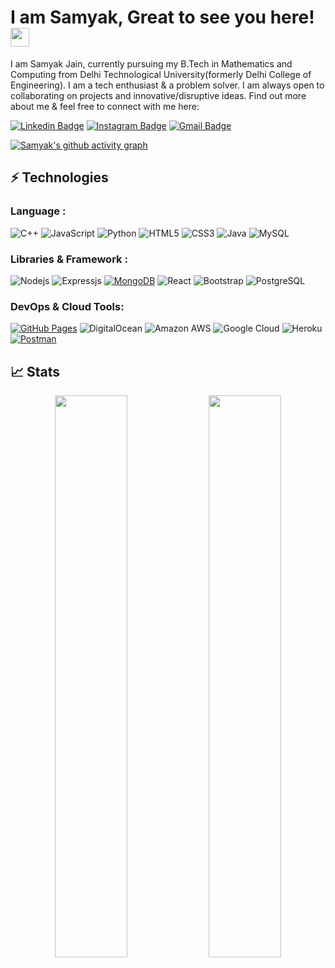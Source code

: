 # I am Samyak, Great to see you here! <img src="https://raw.githubusercontent.com/aemmadi/aemmadi/master/wave.gif" width="30px">

I am Samyak Jain, currently pursuing my B.Tech in Mathematics and Computing from Delhi Technological University(formerly Delhi College of Engineering). I am a tech enthusiast & a problem solver. I am always open to collaborating on projects and innovative/disruptive ideas. Find out more about me & feel free to connect with me here:

[![Linkedin Badge](https://img.shields.io/badge/-samyakjain10-blue?style=flat-square&logo=Linkedin&logoColor=white&link=https://www.linkedin.com/in/samyak-jain-10/)](https://www.linkedin.com/in/samyak-jain-10/)
[![Instagram Badge](https://img.shields.io/badge/-samyakjain.10-purple?style=flat-square&logo=instagram&logoColor=white&link=https://instagram.com/samyakjain.10/)](https://instagram.com/samyakjain.10)
[![Gmail Badge](https://img.shields.io/badge/-sjsamyak2001@gmail.com-c14438?style=flat-square&logo=Gmail&logoColor=white&link=mailto:sjsamyak2001@gmail.com)](mailto:sjsamyak2001@gmail.com)

[![Samyak's github activity graph](https://activity-graph.herokuapp.com/graph?username=samyakjain10&theme=xcode)](https://git.io/samyakjain10)


## ⚡ Technologies

### Language :

![C++](https://img.shields.io/badge/-C++-00599C?style=flat-square&logo=c)
![JavaScript](https://img.shields.io/badge/-JavaScript-black?style=flat-square&logo=javascript)
![Python](https://img.shields.io/badge/-Python-black?style=flat-square&logo=Python)
![HTML5](https://img.shields.io/badge/-HTML5-E34F26?style=flat-square&logo=html5&logoColor=white)
![CSS3](https://img.shields.io/badge/-CSS3-1572B6?style=flat-square&logo=css3)
![Java](https://img.shields.io/badge/-java-E34A86?style=flat-square&logo=Java)
![MySQL](https://img.shields.io/badge/-MySQL-black?style=flat-square&logo=mysql)

### Libraries & Framework :

![Nodejs](https://img.shields.io/badge/-Nodejs-black?style=flat-square&logo=Node.js)
![Expressjs](https://img.shields.io/badge/Express.js-000000?style=flat-square&logo=express&logoColor=white)
<a href="#"><img alt="MongoDB" src ="https://img.shields.io/badge/MongoDB-%234ea94b.svg?logo=mongodb&logoColor=white"></a>
![React](https://img.shields.io/badge/-React-black?style=flat-square&logo=react)
![Bootstrap](https://img.shields.io/badge/-Bootstrap-563D7C?style=flat-square&logo=bootstrap)
![PostgreSQL](https://img.shields.io/badge/-PostgreSQL-336791?style=flat-square&logo=postgresql)

### DevOps & Cloud Tools:

<a href="#"><img alt="GitHub Pages" src="https://img.shields.io/badge/GitHub%20Pages-%23327FC7.svg?logo=github&logoColor=white"></a>
![DigitalOcean](https://img.shields.io/badge/-Digital%20Ocean-darkblue?style=flat-square&logo=digitalocean)
![Amazon AWS](https://img.shields.io/badge/Amazon%20AWS-232F3E?style=flat-square&logo=amazon-aws)
![Google Cloud](https://img.shields.io/badge/Google%20Cloud-black?style=flat-square&logo=google-cloud)
![Heroku](https://img.shields.io/badge/-Heroku-430098?style=flat-square&logo=heroku)
<a href="#"><img alt="Postman" src="https://img.shields.io/badge/Postman-FF6C37?logo=postman&logoColor=white"></a>

## 📈 Stats
<p align="center">
	
  <img width="48%" src="https://github-readme-stats.vercel.app/api?username=samyakjain10&show_icons=true&count_private=true&theme=tokyonight" />
  <img width="48%" src="https://github-readme-streak-stats.herokuapp.com/?user=samyakjain10&theme=tokyonight" />
</p>
